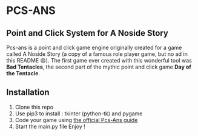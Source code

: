 # PCS-ANS
## Point and Click System for A Noside Story

Pcs-ans is a point and click game engine originally created for a game called A Noside Story (a copy of a famous role player game, but no ad in this README 😄).
The first game ever created with this wonderful tool was **Bad Tentacles**, the second part of the mythic point and click game **Day of the Tentacle**.

## Installation
1. Clone this repo
2. Use pip3 to install : tkinter (python-tk) and pygame
3. Code your game using [the official Pcs-Ans guide](https://docs.linaki.org/docs/doc/19)
4. Start the main.py file
Enjoy !

